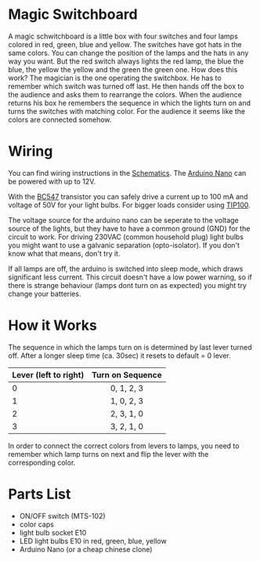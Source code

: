 # Magic Switchboard
A magic schwitchboard is a little box with four switches and four lamps colored in red, green, blue and yellow.
The switches have got hats in the same colors. You can change the position of the lamps and the hats in any way you want.
But the red switch always lights the red lamp, the blue the blue, the yellow the yellow and the green the green one.
How does this work?
The magician is the one operating the switchbox. He has to remember which switch was turned off last. 
He then hands off the box to the audience and asks them to rearrange the colors.
When the audience returns his box he remembers the sequence in which the lights turn on and turns the switches with matching color.
For the audience it seems like the colors are connected somehow.

# Wiring
You can find wiring instructions in the [Schematics](Schematic_Magic-Switchboard.svg).
The [Arduino Nano](https://store.arduino.cc/arduino-nano) can be powered with up to 12V.

With the [BC547](https://www.sparkfun.com/datasheets/Components/BC546.pdf) transistor you can safely drive a current up to 100 mA and voltage of 50V for your light bulbs. For bigger loads consider using [TIP100](https://www.onsemi.com/pub/Collateral/TIP100-D.PDF).

The voltage source for the arduino nano can be seperate to the voltage source of the lights, but they have to have a common ground (GND) for the circuit to work. For driving 230VAC (common household plug) light bulbs you might want to use a galvanic separation (opto-isolator). If you don't know what that means, don't try it.

If all lamps are off, the arduino is switched into sleep mode, which draws significant less current.
This circuit doesn't have a low power warning, so if there is strange behaviour (lamps dont turn on as expected) you might try change your batteries.

# How it Works
The sequence in which the lamps turn on is determined by last lever turned off.
After a longer sleep time (ca. 30sec) it resets to default = 0 lever.

| Lever (left to right) | Turn on Sequence |
| --------------------- |:----------------:|
| 0                     | 0, 1, 2, 3       |
| 1                     | 1, 0, 2, 3       |
| 2                     | 2, 3, 1, 0       |
| 3                     | 3, 2, 1, 0       |

In order to connect the correct colors from levers to lamps, you need to remember which lamp turns on next and flip the lever with the corresponding color.

# Parts List
- ON/OFF switch (MTS-102)
- color caps
- light bulb socket E10
- LED light bulbs E10 in red, green, blue, yellow
- Arduino Nano (or a cheap chinese clone)
